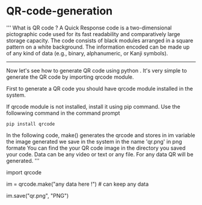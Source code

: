 # QR-code-generation
''' 
What is QR code ? 
A Quick Response code is a two-dimensional pictographic code used for its fast readability and comparatively large storage capacity. 
The code consists of black modules arranged in a square pattern on a white background. The information encoded can be made up of any kind
of data (e.g., binary, alphanumeric, or Kanji symbols).

-------------------------
Now let's see how to generate QR code  using python .
It's very simple to generate the QR code by importing qrcode module. 

First to generate a QR code you should have qrcode module installed in the system. 

If qrcode module is not installed, install it using pip command. Use the followwing command in the command prompt
 
    pip install qrcode

In the following code, make() generates the qrcode and stores in im variable
the image generated we save in the system in the name 'qr.png' in png formate
You can find the your QR code image in the directory you saved your code. 
Data can be any video or text or any file. For any data QR will be generated.
'''

import qrcode

im = qrcode.make("any data here !")  # can keep any data

im.save("qr.png", "PNG")
